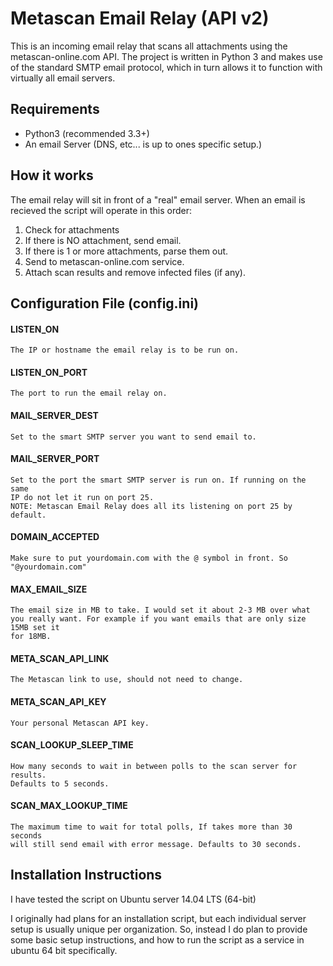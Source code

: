 # Metascan Email Relay (API v2)

This is an incoming email relay that scans all attachments using the metascan-online.com API.
The project is written in Python 3 and makes use of the standard SMTP email protocol, which in
turn allows it to function with virtually all email servers.

## Requirements
* Python3 (recommended 3.3+)
* An email Server (DNS, etc... is up to ones specific setup.)

## How it works
The email relay will sit in front of a "real" email server. When an email is recieved the
script will operate in this order:

1. Check for attachments
2. If there is NO attachment, send email.
3. If there is 1 or more attachments, parse them out.
4. Send to metascan-online.com service.
5. Attach scan results and remove infected files (if any).

## Configuration File (config.ini)
#### LISTEN_ON
    The IP or hostname the email relay is to be run on.
#### LISTEN_ON_PORT
    The port to run the email relay on.
#### MAIL_SERVER_DEST
    Set to the smart SMTP server you want to send email to.
#### MAIL_SERVER_PORT
    Set to the port the smart SMTP server is run on. If running on the same
    IP do not let it run on port 25.
    NOTE: Metascan Email Relay does all its listening on port 25 by default.
#### DOMAIN_ACCEPTED
    Make sure to put yourdomain.com with the @ symbol in front. So "@yourdomain.com"
#### MAX_EMAIL_SIZE
    The email size in MB to take. I would set it about 2-3 MB over what
    you really want. For example if you want emails that are only size 15MB set it
    for 18MB.
#### META_SCAN_API_LINK
    The Metascan link to use, should not need to change.
#### META_SCAN_API_KEY
    Your personal Metascan API key.
#### SCAN_LOOKUP_SLEEP_TIME
    How many seconds to wait in between polls to the scan server for results.
    Defaults to 5 seconds.
#### SCAN_MAX_LOOKUP_TIME
    The maximum time to wait for total polls, If takes more than 30 seconds
    will still send email with error message. Defaults to 30 seconds.

## Installation Instructions
I have tested the script on Ubuntu server 14.04 LTS (64-bit)

I originally had plans for an installation script, but each individual
server setup is usually unique per organization. So, instead I do plan 
to provide some basic setup instructions, and how to run the script as 
a service in ubuntu 64 bit specifically.
